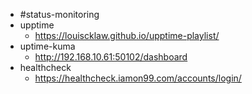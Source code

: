 - #status-monitoring
- upptime
	- https://louiscklaw.github.io/upptime-playlist/
- uptime-kuma
	- http://192.168.10.61:50102/dashboard
- healthcheck
	- https://healthcheck.iamon99.com/accounts/login/